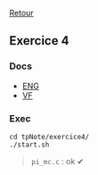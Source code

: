 [Retour](../../)

## Exercice 4

### Docs

- [ENG](doc_EN.txt)
- [VF](doc_VF.txt)

### Exec

```
cd tpNote/exercice4/
./start.sh
```

> `pi_mc.c` : ok ✔